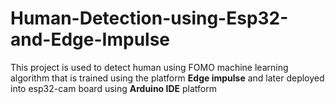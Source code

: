 # Human-Detection-using-Esp32-and-Edge-Impulse
This project is used to detect human using FOMO machine learning algorithm that is trained using the platform **Edge impulse** and later deployed into esp32-cam board using **Arduino IDE** platform
